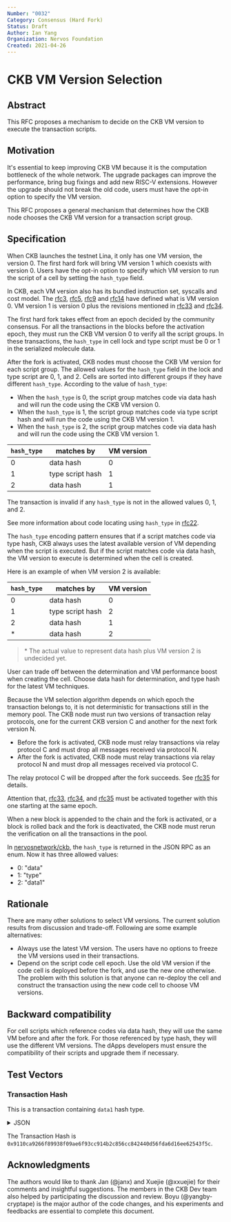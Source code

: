 ```yaml
---
Number: "0032"
Category: Consensus (Hard Fork)
Status: Draft
Author: Ian Yang
Organization: Nervos Foundation
Created: 2021-04-26
---
```


# CKB VM Version Selection

## Abstract

This RFC proposes a mechanism to decide on the CKB VM version to execute the transaction scripts.

## Motivation

It's essential to keep improving CKB VM because it is the computation bottleneck of the whole network. The upgrade packages can improve the performance, bring bug fixings and add new RISC-V extensions. However the upgrade should not break the old code, users must have the opt-in option to specify the VM version.

This RFC proposes a general mechanism that determines how the CKB node chooses the CKB VM version for a transaction script group.

## Specification

When CKB launches the testnet Lina, it only has one VM version, the version 0. The first hard fork will bring VM version 1 which coexists with version 0. Users have the opt-in option to specify which VM version to run the script of a cell by setting the `hash_type` field.

In CKB, each VM version also has its bundled instruction set, syscalls and cost model. The [rfc3], [rfc5], [rfc9] and [rfc14] have defined what is VM version 0. VM version 1 is version 0 plus the revisions mentioned in [rfc33] and [rfc34].

[rfc3]: ../0003-ckb-vm/0003-ckb-vm.md
[rfc5]: ../0005-priviledged-mode/0005-priviledged-mode.md
[rfc9]: ../0009-vm-syscalls/0009-vm-syscalls.md
[rfc14]: ../0014-vm-cycle-limits/0014-vm-cycle-limits.md
[rfc33]: ../0033-ckb-vm-version-1/0033-ckb-vm-version-1.md
[rfc34]: ../0034-vm-syscalls-2/0034-vm-syscalls-2.md

The first hard fork takes effect from an epoch decided by the community consensus. For all the transactions in the blocks before the activation epoch, they must run the CKB VM version 0 to verify all the script groups. In these transactions, the `hash_type` in cell lock and type script must be 0 or 1 in the serialized molecule data.

After the fork is activated, CKB nodes must choose the CKB VM version for each script group. The allowed values for the `hash_type` field in the lock and type script are 0, 1, and 2. Cells are sorted into different groups if they have different `hash_type`. According to the value of `hash_type`:

* When the `hash_type` is 0, the script group matches code via data hash and will run the code using the CKB VM version 0.
* When the `hash_type` is 1, the script group matches code via type script hash and will run the code using the CKB VM version 1.
* When the `hash_type` is 2, the script group matches code via data hash and will run the code using the CKB VM version 1.

| `hash_type` | matches by       | VM version |
| ----------- | ---------------- | ---------- |
| 0           | data hash        | 0          |
| 1           | type script hash | 1          |
| 2           | data hash        | 1          |

The transaction is invalid if any `hash_type` is not in the allowed values 0, 1, and 2.

See more information about code locating using `hash_type` in [rfc22].

[rfc22]: ../0022-transaction-structure/0022-transaction-structure.md

The `hash_type` encoding pattern ensures that if a script matches code via type hash, CKB always uses the latest available version of VM depending when the script is executed. But if the script matches code via data hash, the VM version to execute is determined when the cell is created.

Here is an example of when VM version 2 is available:

| `hash_type` | matches by       | VM version |
| ----------- | ---------------- | ---------- |
| 0           | data hash        | 0          |
| 1           | type script hash | 2          |
| 2           | data hash        | 1          |
| \*          | data hash        | 2          |

> \* The actual value to represent data hash plus VM version 2 is undecided yet.

User can trade off between the determination and VM performance boost when creating the cell. Choose data hash for determination, and type hash for the latest VM techniques.

Because the VM selection algorithm depends on which epoch the transaction belongs to, it is not deterministic for transactions still in the memory pool. The CKB node must run two versions of transaction relay protocols, one for the current CKB version C and another for the next fork version N.

* Before the fork is activated, CKB node must relay transactions via relay protocol C and must drop all messages received via protocol N.
* After the fork is activated, CKB node must relay transactions via relay protocol N and must drop all messages received via protocol C.

The relay protocol C will be dropped after the fork succeeds. See [rfc35] for details.

[rfc35]: ../0035-ckb2021-p2p-protocol-upgrade/0035-ckb2021-p2p-protocol-upgrade.md

Attention that, [rfc33], [rfc34], and [rfc35] must be activated together with this one starting at the same epoch.

When a new block is appended to the chain and the fork is activated, or a block is rolled back and the fork is deactivated, the CKB node must rerun the verification on all the transactions in the pool.

In [nervosnetwork/ckb](https://github.com/nervosnetwork/ckb), the `hash_type` is returned in the JSON RPC as an enum. Now it has three allowed values:

* 0: "data"
* 1: "type"
* 2: "data1"

## Rationale

There are many other solutions to select VM versions. The current solution results from discussion and trade-off. Following are some example alternatives:

* Always use the latest VM version. The users have no options to freeze the VM versions used in their transactions.
* Depend on the script code cell epoch. Use the old VM version if the code cell is deployed before the fork, and use the new one otherwise. The problem with this solution is that anyone can re-deploy the cell and construct the transaction using the new code cell to choose VM versions.

## Backward compatibility

For cell scripts which reference codes via data hash, they will use the same VM before and after the fork. For those referenced by type hash, they will use the different VM versions. The dApps developers must ensure the compatibility of their scripts and upgrade them if necessary.

## Test Vectors

### Transaction Hash

This is a transaction containing `data1` hash type.

<details><summary>JSON</summary>

```json
{
    "version": "0x0",
    "cell_deps": [
    {
        "out_point": {
        "tx_hash": "0xace5ea83c478bb866edf122ff862085789158f5cbff155b7bb5f13058555b708",
        "index": "0x0"
        },
        "dep_type": "dep_group"
    }
    ],
    "header_deps": [],
    "inputs": [
    {
        "since": "0x0",
        "previous_output": {
        "tx_hash": "0xa563884b3686078ec7e7677a5f86449b15cf2693f3c1241766c6996f206cc541",
        "index": "0x7"
        }
    }
    ],
    "outputs": [
    {
        "capacity": "0x2540be400",
        "lock": {
        "code_hash": "0x709f3fda12f561cfacf92273c57a98fede188a3f1a59b1f888d113f9cce08649",
        "hash_type": "data",
        "args": "0xc8328aabcd9b9e8e64fbc566c4385c3bdeb219d7"
        },
        "type": null
    },
    {
        "capacity": "0x2540be400",
        "lock": {
        "code_hash": "0x9bd7e06f3ecf4be0f2fcd2188b23f1b9fcc88e5d4b65a8637b17723bbda3cce8",
        "hash_type": "type",
        "args": "0xc8328aabcd9b9e8e64fbc566c4385c3bdeb219d7"
        },
        "type": null
    },
    {
        "capacity": "0x2540be400",
        "lock": {
        "code_hash": "0x709f3fda12f561cfacf92273c57a98fede188a3f1a59b1f888d113f9cce08649",
        "hash_type": "data1",
        "args": "0xc8328aabcd9b9e8e64fbc566c4385c3bdeb219d7"
        },
        "type": null
    }
    ],
    "outputs_data": [
    "0x",
    "0x",
    "0x"
    ],
    "witnesses": [
    "0x550000001000000055000000550000004100000070b823564f7d1f814cc135ddd56fd8e8931b3a7040eaf1fb828adae29736a3cb0bc7f65021135b293d10a22da61fcc64f7cb660bf2c3276ad63630dad0b6099001"
    ]
}
```

</details>

The Transaction Hash is `0x9110ca9266f89938f09ae6f93cc914b2c856cc842440d56fda6d16ee62543f5c`.

## Acknowledgments

The authors would like to thank Jan (@janx) and Xuejie (@xxuejie) for their comments and insightful suggestions. The members in the CKB Dev team also helped by participating the discussion and review. Boyu (@yangby-cryptape) is the major author of the code changes, and his experiments and feedbacks are essential to complete this document.
